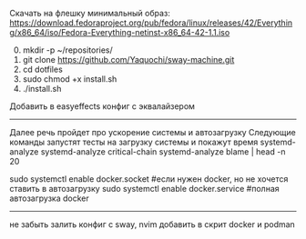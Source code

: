 Скачать на флешку минимальный образ:
https://download.fedoraproject.org/pub/fedora/linux/releases/42/Everything/x86_64/iso/Fedora-Everything-netinst-x86_64-42-1.1.iso

0) mkdir -p ~/repositories/
1) git clone https://github.com/Yaquochi/sway-machine.git
2) cd dotfiles
3) sudo chmod +x install.sh
4) ./install.sh

Добавить в easyeffects конфиг с эквалайзером

--------------------------------------------

Далее речь пройдет про ускорение системы и автозагрузку
Следующие команды запустят тесты на загрузку системы и покажут время
systemd-analyze
systemd-analyze critical-chain
systemd-analyze blame | head -n 20

sudo systemctl enable docker.socket #если нужен docker, но не хочется ставить в автозагрузку
sudo systemctl enable docker.service #полная автозагрузка docker

--------------------------------------------

не забыть залить конфиг с sway, nvim
добавить в скрит docker и podman

